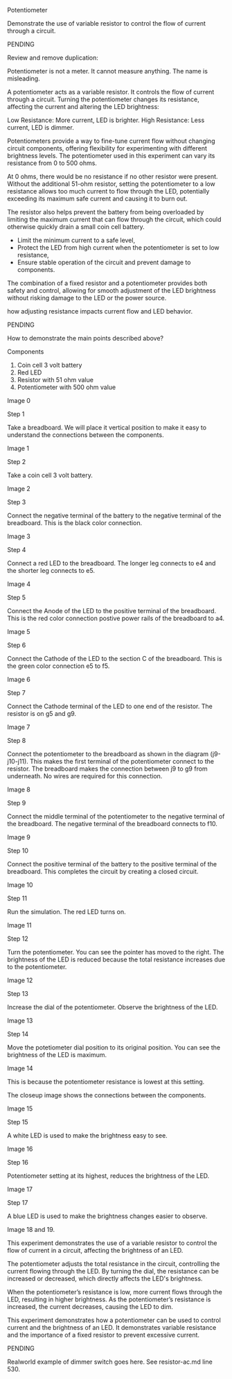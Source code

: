 Potentiometer

Demonstrate the use of variable resistor to control the flow of current through a circuit.

PENDING

Review and remove duplication:

Potentiometer is not a meter. It cannot measure anything. The name is misleading. 

A potentiometer acts as a variable resistor. It controls the flow of current through a circuit. Turning the potentiometer changes its resistance, affecting the current and altering the LED brightness:

Low Resistance: More current, LED is brighter.
High Resistance: Less current, LED is dimmer.

Potentiometers provide a way to fine-tune current flow without changing circuit components, offering flexibility for experimenting with different brightness levels. The potentiometer used in this experiment can vary its resistance from 0 to 500 ohms. 

At 0 ohms, there would be no resistance if no other resistor were present. Without the additional 51-ohm resistor, setting the potentiometer to a low resistance allows too much current to flow through the LED, potentially exceeding its maximum safe current and causing it to burn out.

The resistor also helps prevent the battery from being overloaded by limiting the maximum current that can flow through the circuit, which could otherwise quickly drain a small coin cell battery.

- Limit the minimum current to a safe level,
- Protect the LED from high current when the potentiometer is set to low resistance,
- Ensure stable operation of the circuit and prevent damage to components.

The combination of a fixed resistor and a potentiometer provides both safety and control, allowing for smooth adjustment of the LED brightness without risking damage to the LED or the power source.

how adjusting resistance impacts current flow and LED behavior.

PENDING

How to demonstrate the main points described above?

Components

1. Coin cell 3 volt battery
2. Red LED
3. Resistor with 51 ohm value
4. Potentiometer with 500 ohm value

Image 0

Step 1

Take a breadboard. We will place it vertical position to make it easy to understand the connections between the components.

Image 1

Step 2

Take a coin cell 3 volt battery.

Image 2

Step 3

Connect the negative terminal of the battery to the negative terminal of the breadboard. This is the black color connection.

Image 3

Step 4

Connect a red LED to the breadboard. The longer leg connects to e4 and the shorter leg connects to e5.

Image 4

Step 5

Connect the Anode of the LED to the positive terminal of the breadboard. This is the red color connection postive power rails of the breadboard to a4.

Image 5

Step 6

Connect the Cathode of the LED to the section C of the breadboard. This is the green color connection e5 to f5.

Image 6

Step 7

Connect the Cathode terminal of the LED to one end of the resistor. The resistor is on g5 and g9.

Image 7

Step 8

Connect the potentiometer to the breadboard as shown in the diagram (j9-j10-j11). This makes the first terminal of the potentiometer connect to the resistor. The breadboard makes the connection between j9 to g9 from underneath. No wires are required for this connection.

Image 8

Step 9

Connect the middle terminal of the potentiometer to the negative terminal of the breadboard. The negative terminal of the breadboard connects to f10.

Image 9

Step 10

Connect the positive terminal of the battery to the positive terminal of the breadboard. This completes the circuit by creating a closed circuit.

Image 10

Step 11

Run the simulation. The red LED turns on.

Image 11

Step 12

Turn the potentiometer. You can see the pointer has moved to the right. The brightness of the LED is reduced because the total resistance increases due to the potentiometer.

Image 12

Step 13

Increase the dial of the potentiometer. Observe the brightness of the LED.

Image 13

Step 14

Move the potetiometer dial position to its original position. You can see the brightness of the LED is maximum.

Image 14

This is because the potentiometer resistance is lowest at this setting.

The closeup image shows the connections between the components.

Image 15

Step 15

A white LED is used to make the brightness easy to see.

Image 16

Step 16

Potentiometer setting at its highest, reduces the brightness of the LED.

Image 17

Step 17

A blue LED is used to make the brightness changes easier to observe.

Image 18 and 19.

This experiment demonstrates the use of a variable resistor to control the flow of current in a circuit, affecting the brightness of an LED.

The potentiometer adjusts the total resistance in the circuit, controlling the current flowing through the LED. By turning the dial, the resistance can be increased or decreased, which directly affects the LED's brightness.

When the potentiometer’s resistance is low, more current flows through the LED, resulting in higher brightness. As the potentiometer’s resistance is increased, the current decreases, causing the LED to dim.

This experiment demonstrates how a potentiometer can be used to control current and the brightness of an LED. It demonstrates variable resistance and the importance of a fixed resistor to prevent excessive current.

PENDING

Realworld example of dimmer switch goes here. See resistor-ac.md line 530.
